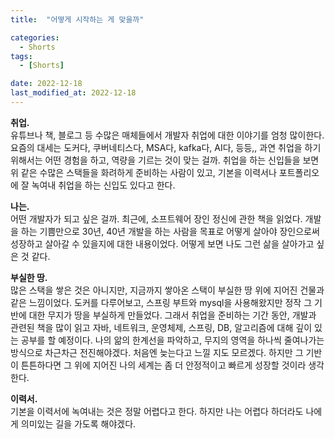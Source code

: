 ```yaml
---
title:  "어떻게 시작하는 게 맞을까" 

categories:
  - Shorts
tags:
  - [Shorts]

date: 2022-12-18
last_modified_at: 2022-12-18
---
```

**취업.**  
유튜브나 책, 블로그 등 수많은 매체들에서 개발자 취업에 대한 이야기를 엄청 많이한다. 요즘의 대세는 도커다, 쿠버네티스다, MSA다, kafka다, AI다, 등등,, 과연 취업을 하기 위해서는 어떤 경험을 하고, 역량을 기르는 것이 맞는 걸까. 취업을 하는 신입들을 보면 위 같은 수많은 스택들을 화려하게 준비하는 사람이 있고, 기본을 이력서나 포트폴리오에 잘 녹여내 취업을 하는 신입도 있다고 한다. 

**나는.**  
어떤 개발자가 되고 싶은 걸까. 최근에, 소프트웨어 장인 정신에 관한 책을 읽었다. 개발을 하는 기쁨만으로 30년, 40년 개발을 하는 사람을 목표로 어떻게 살아야 장인으로써 성장하고 살아갈 수 있을지에 대한 내용이었다. 어떻게 보면 나도 그런 삶을 살아가고 싶은 것 같다. 

**부실한 땅.**  
많은 스택을 쌓은 것은 아니지만, 지금까지 쌓아온 스택이 부실한 땅 위에 지어진 건물과 같은 느낌이었다. 도커를 다루어보고, 스프링 부트와 mysql을 사용해왔지만 정작 그 기반에 대한 무지가 땅을 부실하게 만들었다. 그래서 취업을 준비하는 기간 동안, 개발과 관련된 책을 많이 읽고 자바, 네트워크, 운영체제, 스프링, DB, 알고리즘에 대해 깊이 있는 공부를 할 예정이다. 나의 앎의 한계선을 파악하고, 무지의 영역을 하나씩 줄여나가는 방식으로 차근차근 전진해야겠다. 처음엔 늦는다고 느낄 지도 모르겠다. 하지만 그 기반이 튼튼하다면 그 위에 지어진 나의 세계는 좀 더 안정적이고 빠르게 성장할 것이라 생각한다. 

**이력서.**  
기본을 이력서에 녹여내는 것은 정말 어렵다고 한다. 하지만 나는 어렵다 하더라도 나에게 의미있는 길을 가도록 해야겠다. 